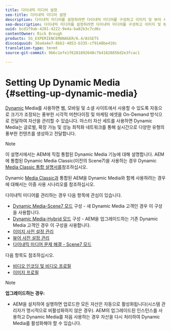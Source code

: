 ```yaml
---
title: 다이내믹 미디어 설정
seo-title: 다이내믹 미디어 설정
description: 다이내믹 미디어를 설정하려면 다이내믹 미디어를 구성하고 이미지 및 뷰어 사전 설정을 관리해야 합니다
seo-description: 다이내믹 미디어를 설정하려면 다이내믹 미디어를 구성하고 이미지 및 뷰어 사전 설정을 관리해야 합니다
uuid: bcd1f9ab-4201-4222-9e4a-ba82b3c7cd6c
contentOwner: Rick Brough
products: SG_EXPERIENCEMANAGER/6.4/ASSETS
discoiquuid: 36a4a4e7-8bb2-4853-b335-cf9148be410c
translation-type: tm+mt
source-git-commit: 9b6c1efe1f6281892648c7b41820856d2e3fcac1

---
```



# Setting Up Dynamic Media {#setting-up-dynamic-media}

[Dynamic](https://www.adobe.com/solutions/web-experience-management/dynamic-media.html) Media를 사용하면 웹, 모바일 및 소셜 사이트에서 사용할 수 있도록 자동으로 크기가 조정되는 풍부한 시각적 머천다이징 및 마케팅 에셋을 On-Demand 방식으로 전달하여 자산을 관리할 수 있습니다. 마스터 자산 세트를 사용하면 Dynamic Media는 글로벌, 확장 가능 및 성능 최적화 네트워크를 통해 실시간으로 다양한 유형의 풍부한 컨텐츠를 생성하고 전달합니다.

>[!NOTE]
>
>이 설명서에서는 AEM에 직접 통합된 Dynamic Media 기능에 대해 설명합니다. AEM에 통합된 Dynamic Media Classic(이전의 Scene7)을 사용하는 경우 Dynamic [Media Classic 통합 설명서를](/help/sites-administering/scene7.md)참조하십시오.
>
>Dynamic [Media Classic과](/help/sites-administering/scene7.md#dual-use-scenario) 통합된 AEM을 Dynamic Media와 함께 사용하려는 경우에 대해서는 이중 사용 시나리오를 참조하십시오.

다이내믹 미디어를 관리하는 경우 다음 항목에 관심이 있습니다.

* [Dynamic Media-Scene7 모드](config-dms7.md) 구성 - 새 Dynamic Media 고객인 경우 이 구성을 사용합니다.
* [Dynamic Media-Hybrid 모드](config-dynamic.md) 구성 - AEM을 업그레이드하는 기존 Dynamic Media 고객인 경우 이 구성을 사용합니다.
* [이미지 사전 설정 관리](managing-image-presets.md)
* [뷰어 사전 설정 관리](managing-viewer-presets.md)
* [다이내믹 미디어 문제 해결 - Scene7 모드](troubleshoot-dms7.md)

다음 항목도 참조하십시오.

* [비디오 인코딩 및 비디오 프로필](video-profiles.md)
* [이미지 프로필](image-profiles.md)

>[!NOTE]
>
>**업그레이드하는 경우:**
>
>* AEM을 설치하여 실행하면 업로드한 모든 자산은 자동으로 활성화됩니다(시스템 관리자가 명시적으로 비활성화하지 않은 경우). AEM의 업그레이드된 인스턴스를 사용하고 Dynamic Media를 처음 사용하는 경우 자산을 다시 처리하여 Dynamic Media를 활성화해야 할 수 있습니다.
